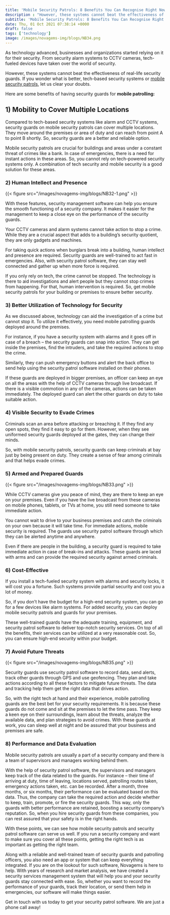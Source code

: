 ```yaml
---
title: 'Mobile Security Patrols: 8 Benefits You Can Recognise Right Now – Novagems'
description : "However, these systems cannot beat the effectiveness of real-life security guards. If you wonder what is better, tech-based security systems or mobile security patrols, let us clear your doubts."
subtitle: 'Mobile Security Patrols: 8 Benefits You Can Recognise Right Now'
date: Thu, 01 Oct 2021 07:38:14 +0000
draft: false
tags: ['technology']
image: /images/novagems-img/blogs/NB34.png
---
```



As technology advanced, businesses and organizations started relying on it for their security. From security alarm systems to CCTV cameras, tech-fueled devices have taken over the world of security.

However, these systems cannot beat the effectiveness of real-life security guards. If you wonder what is better, tech-based security systems or [mobile security patrols](https://novage.ms), let us clear your doubts. 

Here are some benefits of having security guards for **mobile patrolling:**

## 1) Mobility to Cover Multiple Locations

Compared to tech-based security systems like alarm and CCTV systems, security guards on mobile security patrols can cover multiple locations. They move around the premises or area of duty and can reach from point A to point B shortly. So, security guards are a better and reliable option.

Mobile security patrols are crucial for buildings and areas under a constant threat of crimes like a bank. In case of emergencies, there is a need for instant actions in these areas. So, you cannot rely on tech-powered security systems only. A combination of tech security and mobile security is a good solution for these areas.

### 2) Human Intellect and Presence

{{< figure src="/images/novagems-img/blogs/NB32-1.png" >}}

With these features, security management software can help you ensure the smooth functioning of a security company. It makes it easier for the management to keep a close eye on the performance of the security guards.

Your CCTV cameras and alarm systems cannot take action to stop a crime. While they are a crucial aspect that adds to a building’s security quotient, they are only gadgets and machines.

For taking quick actions when burglars break into a building, human intellect and presence are required. Security guards are well-trained to act fast in emergencies. Also, with security patrol software, they can stay well connected and gather up when more force is required.

If you only rely on tech, the crime cannot be stopped. The technology is there to aid investigations and alert people but they cannot stop crimes from happening. For that, human intervention is required. So, get mobile security patrols for your building or premises to ensure better security. 

### 3) Better Utilization of Technology for Security

As we discussed above, technology can aid the investigation of a crime but cannot stop it. To utilize it effectively, you need mobile patrolling guards deployed around the premises. 

For instance, if you have a security system with alarms and it goes off in case of a breach – the security guards can snap into action. They can get inside the premises, find the intruders, and take the required actions to stop the crime. 

Similarly, they can push emergency buttons and alert the back office to send help using the security patrol software installed on their phones.

If these guards are deployed in bigger premises, an officer can keep an eye on all the areas with the help of CCTV cameras through live broadcast. If there is a visible commotion in any of the cameras, actions can be taken immediately. The deployed guard can alert the other guards on duty to take suitable action. 

### 4) Visible Security to Evade Crimes

Criminals scan an area before attacking or breaching it. If they find any open spots, they find it easy to go for them. However, when they see uniformed security guards deployed at the gates, they can change their minds.

So, with mobile security patrols, security guards can keep criminals at bay just by being present on duty. They create a sense of fear among criminals and that helps evade crimes.  

### 5) Armed and Prepared Guards

{{< figure src="/images/novagems-img/blogs/NB33.png" >}}

While CCTV cameras give you peace of mind, they are there to keep an eye on your premises. Even if you have the live broadcast from these cameras on mobile phones, tablets, or TVs at home, you still need someone to take immediate action. 

You cannot wait to drive to your business premises and catch the criminals on your own because it will take time. For immediate actions, mobile security is required. The guards use security patrol software through which they can be alerted anytime and anywhere.

Even if there are people in the building, a security guard is required to take immediate action in case of break-ins and attacks. These guards are laced with arms and can provide the required security against armed criminals.

### 6) Cost-Effective

If you install a tech-fueled security system with alarms and security locks, it will cost you a fortune. Such systems provide partial security and cost you a lot of money. 

So, if you don’t have the budget for a high-end security system, you can go for a few devices like alarm systems. For added security, you can deploy mobile security patrols and guards for your premises.

These well-trained guards have the adequate training, equipment, and security patrol software to deliver top-notch security services. On top of all the benefits, their services can be utilized at a very reasonable cost. So, you can ensure high-end security within your budget. 

### 7) Avoid Future Threats

{{< figure src="/images/novagems-img/blogs/NB35.png" >}}

Security guards use security patrol software to record data, send alerts, track other guards through GPS and use geofencing. They plan and take actions according to all these factors to mitigate future threats. The data and tracking help them get the right data that drives action.

So, with the right tech at hand and their experience, mobile patrolling guards are the best bet for your security requirements. It is because these guards do not come and sit at the premises to let the time pass. They keep a keen eye on their surroundings, learn about the threats, analyze the available data, and plan strategies to avoid crimes. With these guards at work, you can sleep well at night and be assured that your business and premises are safe.

### 8) Performance and Data Evaluation

Mobile security patrols are usually a part of a security company and there is a team of supervisors and managers working behind them. 

With the help of security patrol software, the supervisors and managers keep track of the data related to the guards. For instance – their time of arriving at duty, time of leaving, locations served, patrolling routes taken, emergency actions taken, etc. can be recorded.  After a month, three months, or six months, their performance can be evaluated based on this data. Thus, the company can take the required action and decide whether to keep, train, promote, or fire the security guards. This way, only the guards with better performance are retained, boosting a security company’s reputation. So, when you hire security guards from these companies, you can rest assured that your safety is in the right hands. 

With these points, we can see how mobile security patrols and security patrol software can serve us well. If you run a security company and want to make sure you cover all these points, getting the right tech is as important as getting the right team. 

Along with a reliable and well-trained team of security guards and patrolling officers, you also need an app or system that can keep everything integrated. If you are on the lookout for such software, Novagems is here to help. With years of research and market analysis, we have created a security services management system that will help you and your security guards stay connected with ease. So, whether you want to record the performance of your guards, track their location, or send them help in emergencies, our software will make things easier. 

Get in touch with us today to get your security patrol software. We are just a phone call away!